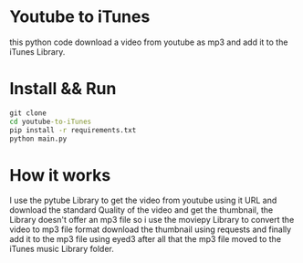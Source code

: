 # Youtube to iTunes

this python code download a video from youtube as mp3 and add it to the iTunes Library.

# Install && Run

```cmd
git clone
cd youtube-to-iTunes
pip install -r requirements.txt
python main.py
```

# How it works

I use the pytube Library to get the video from youtube using it URL and download the standard Quality of the video and get the thumbnail, the Library doesn't offer an mp3 file so i use the moviepy Library to convert the video to mp3 file format
download the thumbnail using requests and finally add it to the mp3 file using eyed3 after all that the mp3 file moved to the iTunes music Library folder.
